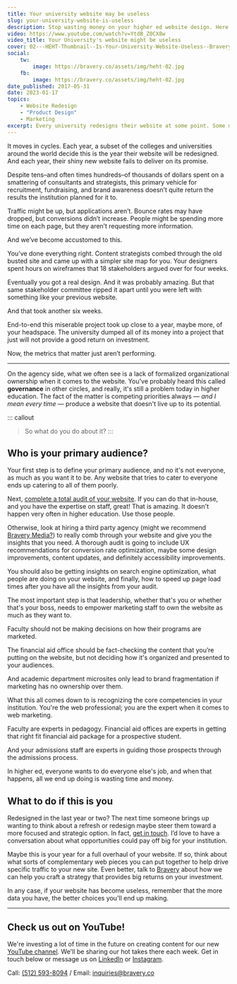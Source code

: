 ```yaml
---
title: Your university website may be useless
slug: your-university-website-is-useless
description: Stop wasting money on your higher ed website design. Here's how to do it.
video: https://www.youtube.com/watch?v=YtdB_Z0CX8w
video_title: Your University's website might be useless
cover: 02---HEHT-Thumbnail--Is-Your-University-Website-Useless--Bravery-Media-Joel-Goodman_eimtdz.jpg
social:
    tw:
        image: https://bravery.co/assets/img/heht-02.jpg
    fb:
        image: https://bravery.co/assets/img/heht-02.jpg
date_published: 2017-05-31
date: 2023-01-17
topics:
    - Website Redesign
    - "Product Design"
    - Marketing
excerpt: Every university redesigns their website at some point. Some more than others. But I kind of think it's a waste of money.
---
```


It moves in cycles. Each year, a subset of the colleges and universities around the world decide this is the year their website will be redesigned. And each year, their shiny new website fails to deliver on its promise.

Despite tens–and often times hundreds–of thousands of dollars spent on a smattering of consultants and strategists, this primary vehicle for recruitment, fundraising, and brand awareness doesn’t quite return the results the institution planned for it to.

Traffic might be up, but applications aren’t. Bounce rates may have dropped, but conversions didn’t increase. People might be spending more time on each page, but they aren’t requesting more information.

And we’ve become accustomed to this.

You’ve done everything right. Content strategists combed through the old busted site and came up with a simpler site map for you. Your designers spent hours on wireframes that 18 stakeholders argued over for four weeks.

Eventually you got a real design. And it was probably amazing. But that same stakeholder committee ripped it apart until you were left with something like your previous website.

And that took another six weeks.

End-to-end this miserable project took up close to a year, maybe more, of your headspace. The university dumped all of its money into a project that just will not provide a good return on investment.

Now, the metrics that matter just aren’t performing.

---

On the agency side, what we often see is a lack of formalized organizational ownership when it comes to the website. You've probably heard this called **governance** in other circles, and really, it's still a problem today in higher education. The fact of the matter is competing priorities always — _and I mean every time_ — produce a website that doesn't live up to its potential.

::: callout
> So what do you do about it?
:::
## Who is your primary audience?

Your first step is to define your primary audience, and no it's not everyone, as much as you want it to be. Any website that tries to cater to everyone ends up catering to all of them poorly.

Next, [complete a total audit of your website](/services/). If you can do that in-house, and you have the expertise on staff, great! That is amazing. It doesn't happen very often in higher education. Use those people.

Otherwise, look at hiring a third party agency (might we recommend [Bravery Media?](/contact/)) to really comb through your website and give you the insights that you need. A thorough audit is going to include UX recommendations for conversion rate optimization, maybe some design improvements, content updates, and definitely accessibility improvements.

You should also be getting insights on search engine optimization, what people are doing on your website, and finally, how to speed up page load times after you have all the insights from your audit.

The most important step is that leadership, whether that's you or whether that's your boss, needs to empower marketing staff to own the website as much as they want to.

Faculty should not be making decisions on how their programs are marketed.

The financial aid office should be fact-checking the content that you’re putting on the website, but not deciding how it's organized and presented to your audiences.

And academic department microsites only lead to brand fragmentation if marketing has no ownership over them.

What this all comes down to is recognizing the core competencies in your institution. You're the web professional; you are the expert when it comes to web marketing.

Faculty are experts in pedagogy. Financial aid offices are experts in getting that right fit financial aid package for a prospective student.

And your admissions staff are experts in guiding those prospects through the admissions process.

In higher ed, everyone wants to do everyone else's job, and when that happens, all we end up doing is wasting time and money.

## What to do if this is you

Redesigned in the last year or two? The next time someone brings up wanting to think about a refresh or redesign maybe steer them toward a more focused and strategic option. In fact, [get in touch](/contact/). I’d love to have a conversation about what opportunities could pay off big for your institution.

Maybe this is your year for a full overhaul of your website. If so, think about what sorts of complementary web pieces you can put together to help drive specific traffic to your new site. Even better, talk to [Bravery](https://bravery.co) about how we can help you craft a strategy that provides big returns on your investment.

In any case, if your website has become useless, remember that the more data you have, the better choices you'll end up making.

---

## Check us out on YouTube!

We're investing a lot of time in the future on creating content for our new [YouTube channel](https://youtube.com/@BraveryMedia). We'll be sharing our hot takes there each week. Get in touch below or message us on [LinkedIn](https://www.linkedin.com/company/bravery-media) or [Instagram](https://www.instagram.com/braverymedia/).

Call: [(512) 593-8094](tel:+15125938094) / Email: [inquiries@bravery.co](mailto:inquiries@bravery.co)


